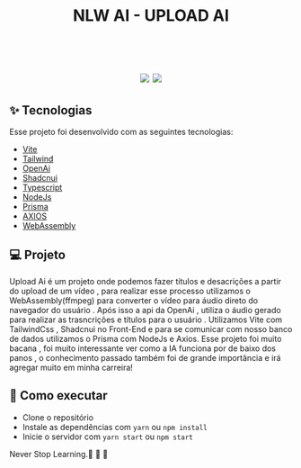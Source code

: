 
<h1 align="center" >
NLW AI - UPLOAD AI
</h1>



<br>

<h1 align="center" >

  <img  src="https://github.com/RafaelFigueiredo2203/myskills/assets/60237326/fca52a08-3b11-44ed-8339-47c586f4d030"/>
   <img src="https://github.com/RafaelFigueiredo2203/myskills/assets/60237326/f8fd4958-d77a-4799-9ce6-0838b8b73270"/>

  </h1>


## ✨ Tecnologias

Esse projeto foi desenvolvido com as seguintes tecnologias:

- [Vite](https://vitejs.dev/)
- [Tailwind](https://tailwindcss.com/)
- [OpenAi](https://openai.com/)
- [Shadcnui](https://ui.shadcn.com/)
- [Typescript](https://www.typescriptlang.org/)
- [NodeJs](https://nodejs.org/en)
- [Prisma](https://www.prisma.io/)
- [AXIOS](https://axios-http.com/ptbr/docs/intro)
- [WebAssembly](https://webassembly.org/)


## 💻 Projeto

Upload Ai é um projeto onde podemos fazer títulos e desacrições a partir do upload de um vídeo , para realizar esse processo utilizamos o WebAssembly(ffmpeg) para converter o vídeo para áudio direto do navegador do usuário .
Após isso a api da OpenAi , utiliza o áudio gerado para realizar as trasncrições e títulos para o usuário .
Utilizamos Vite com TailwindCss , Shadcnui no Front-End e para se comunicar com nosso banco de dados utilizamos o Prisma com NodeJs e Axios.
Esse projeto foi muito bacana , foi muito interessante ver como a IA funciona por de baixo dos panos , o conhecimento passado também foi de grande importância e irá agregar muito em minha carreira!

## 🚀 Como executar

- Clone o repositório
- Instale as dependências com `yarn` ou `npm install`
- Inicie o servidor com `yarn start` ou `npm start`


Never Stop Learning.🚀 🚀 🚀 

